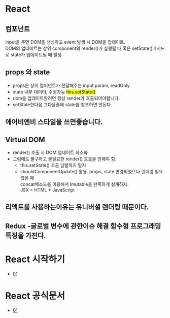 # React

## 컴포넌트

input을 주면 DOM을 생성하고 event 발생 시 DOM을 업데이트.
<br>
DOM의 업데이트는 상위 component의 render()가 실행될 때 혹은 setState()메서드로 state가 업데이트될 때 발생

## props 와 state

- props은 상위 컴퍼넌트가 전달해주는 input param, readOnly
- state 내부 데이터, 수정가능 <mark>this.setState()</mark>
- dom을 업데이트할려면 항상 render가 호출되어야합니다.
- setState한다음 그다음줄에 state를 참조하면 안된다.

## 에어비엔비 스타일을 쓰면좋습니다.

## Virtual DOM

- render() 호출 시 DOM 업데이트 최소화
- 그럼에도 불구하고 불필요한 render() 호출을 안해야 함.
  - this.setState() 호출 남발하지 말자
  - shouldComponentUpdate() 활용. props, state 변경되었으나 렌더링 필요 없을 때
    <br>
    concat메소드를 이용해서 Imutable을 만족하게 설계하자.
    <br>
    JSX = HTML + JavaScript

## 리액트를 사용하는이유는 유니버셜 렌더링 때문이다.

## Redux -글로벌 변수에 관한이슈 해결 함수형 프로그래밍 특징을 가진다.

# React 시작하기

- [01](./document/start.md)

# React 공식문서

- [01](./document/basig.md)
